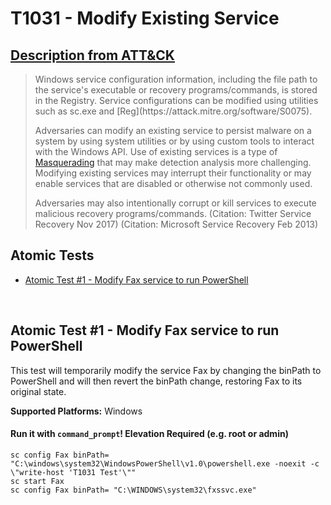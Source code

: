 # T1031 - Modify Existing Service
## [Description from ATT&CK](https://attack.mitre.org/wiki/Technique/T1031)
<blockquote>Windows service configuration information, including the file path to the service's executable or recovery programs/commands, is stored in the Registry. Service configurations can be modified using utilities such as sc.exe and [Reg](https://attack.mitre.org/software/S0075).

Adversaries can modify an existing service to persist malware on a system by using system utilities or by using custom tools to interact with the Windows API. Use of existing services is a type of [Masquerading](https://attack.mitre.org/techniques/T1036) that may make detection analysis more challenging. Modifying existing services may interrupt their functionality or may enable services that are disabled or otherwise not commonly used.

Adversaries may also intentionally corrupt or kill services to execute malicious recovery programs/commands. (Citation: Twitter Service Recovery Nov 2017) (Citation: Microsoft Service Recovery Feb 2013)</blockquote>

## Atomic Tests

- [Atomic Test #1 - Modify Fax service to run PowerShell](#atomic-test-1---modify-fax-service-to-run-powershell)


<br/>

## Atomic Test #1 - Modify Fax service to run PowerShell
This test will temporarily modify the service Fax by changing the binPath to PowerShell
and will then revert the binPath change, restoring Fax to its original state.

**Supported Platforms:** Windows


#### Run it with `command_prompt`!  Elevation Required (e.g. root or admin) 
```
sc config Fax binPath= "C:\windows\system32\WindowsPowerShell\v1.0\powershell.exe -noexit -c \"write-host 'T1031 Test'\""
sc start Fax
sc config Fax binPath= "C:\WINDOWS\system32\fxssvc.exe"
```



<br/>
